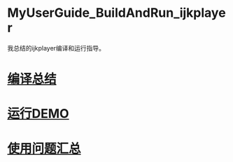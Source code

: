 # MyUserGuide_BuildAndRun_ijkplayer
我总结的ijkplayer编译和运行指导。

# [编译总结](HowToCrossCompileIjk/how_to_compile.md)
# [运行DEMO](HowToRunIjkDemo/how_to_run.md)
# [使用问题汇总](Issues/all.md)

